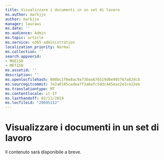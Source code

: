 ```yaml
---
title: Visualizzare i documenti in un set di lavoro
ms.author: markjjo
author: markjjo
manager: laurawi
ms.date: ''
ms.audience: Admin
ms.topic: article
ms.service: o365-administration
localization_priority: Normal
ms.collection: ''
search.appverid:
- MOE150
- MET150
ms.assetid: ''
description: ''
ms.openlocfilehash: 800bc1f0e8ac9a736ea676519d0e995767a82dcb
ms.sourcegitcommit: 7e2a0185cadea7f3a6afc5ddc445eac2e1ce22eb
ms.translationtype: MT
ms.contentlocale: it-IT
ms.lasthandoff: 02/11/2019
ms.locfileid: "29695112"
---
```

# <a name="view-documents-in-a-working-set"></a>Visualizzare i documenti in un set di lavoro

Il contenuto sarà disponibile a breve.
